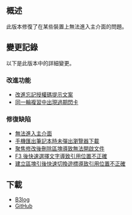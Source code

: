 ## 概述

此版本修復了在某些裝置上無法進入主介面的問題。

## 變更記錄

以下是此版本中的詳細變更。

### 改進功能

* [改進忘記授權碼提示文案](https://github.com/siyuan-note/siyuan/issues/10127)
* [同一輪複習中出現過期閃卡](https://github.com/siyuan-note/siyuan/issues/10130)

### 修復缺陷

* [無法進入主介面](https://github.com/siyuan-note/siyuan/issues/10126)
* [手機匯出筆記本時未彈出瀏覽器下載](https://github.com/siyuan-note/siyuan/issues/10128)
* [聚焦修改後刪除區塊導致無法開啟文件](https://github.com/siyuan-note/siyuan/issues/10129)
* [F3 後快速選擇文字導致引用位置不正確](https://github.com/siyuan-note/siyuan/issues/10131)
* [建立區塊引後快速切換遊標導致引用位置不正確](https://github.com/siyuan-note/siyuan/issues/10133)

## 下載

* [B3log](https://b3log.org/siyuan/download.html)
* [GitHub](https://github.com/siyuan-note/siyuan/releases)
